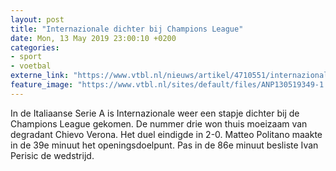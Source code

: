```yaml
---
layout: post
title: "Internazionale dichter bij Champions League"
date: Mon, 13 May 2019 23:00:10 +0200
categories: 
- sport 
- voetbal 
externe_link: "https://www.vtbl.nl/nieuws/artikel/4710551/internazionale-dichter-bij-champions-league"
feature_image: "https://www.vtbl.nl/sites/default/files/ANP130519349-1.jpg"
---
```


In de Italiaanse Serie A is Internazionale weer een stapje dichter bij de Champions League gekomen. De nummer drie won thuis moeizaam van degradant Chievo Verona. Het duel eindigde in 2-0. Matteo Politano maakte in de 39e minuut het openingsdoelpunt. Pas in de 86e minuut besliste Ivan Perisic de wedstrijd.
